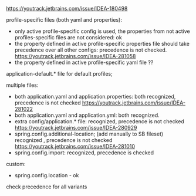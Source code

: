 https://youtrack.jetbrains.com/issue/IDEA-180498

profile-specific files (both yaml and properties):
  - only active profile-specific config is used, the properties from not active profiles-specific files are not considered: ok
  - the property defined in active profile-specific properties file should take precedence over all other configs: 
         precedence is not checked. https://youtrack.jetbrains.com/issue/IDEA-281058
  - the property defined in active profile-specific yaml file ??

application-default.* file for default profiles;

multiple files:
- both application.yaml and application.properties: 
  both recognized, precedence is not checked https://youtrack.jetbrains.com/issue/IDEA-281022
- both application.yaml and application.yml:
  both recognized. 
- extra config/application.* file:
    recognized, precedence is not checked https://youtrack.jetbrains.com/issue/IDEA-280929
- spring.config.additional-location; (add manually to SB fileset)
    recognized , precedence is not checked https://youtrack.jetbrains.com/issue/IDEA-281010
- spring.config.import:
    recognized, precedence is checked

custom:
- spring.config.location - ok

check precedence for all variants

